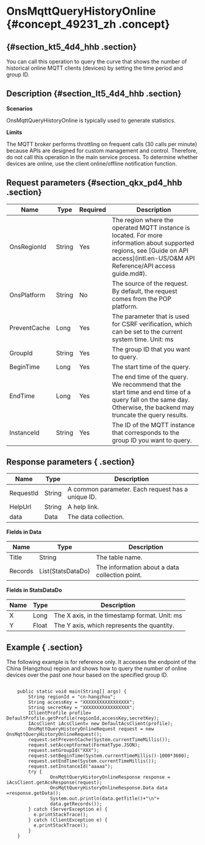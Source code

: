 # OnsMqttQueryHistoryOnline {#concept_49231_zh .concept}



##   {#section_kt5_4d4_hhb .section}

You can call this operation to query the curve that shows the number of historical online MQTT clients \(devices\) by setting the time period and group ID.

## Description {#section_lt5_4d4_hhb .section}

**Scenarios**

OnsMqttQueryHistoryOnline is typically used to generate statistics.

**Limits**

The MQTT broker performs throttling on frequent calls \(30 calls per minute\) because APIs are designed for custom management and control. Therefore, do not call this operation in the main service process. To determine whether devices are online, use the client online/offline notification function.

## Request parameters {#section_qkx_pd4_hhb .section}

|Name|Type|Required|Description|
|----|----|--------|-----------|
|OnsRegionId|String|Yes|The region where the operated MQTT instance is located. For more information about supported regions, see [Guide on API access](intl.en-US/O&M API Reference/API access guide.md#).|
|OnsPlatform|String|No|The source of the request. By default, the request comes from the POP platform.|
|PreventCache|Long|Yes|The parameter that is used for CSRF verification, which can be set to the current system time. Unit: ms|
|GroupId|String|Yes|The group ID that you want to query.|
|BeginTime|Long|Yes|The start time of the query.|
|EndTime|Long|Yes|The end time of the query. We recommend that the start time and end time of a query fall on the same day. Otherwise, the backend may truncate the query results.|
|InstanceId|String|Yes|The ID of the MQTT instance that corresponds to the group ID you want to query.|

## Response parameters { .section}

|Name|Type|Description|
|----|----|-----------|
|RequestId|String|A common parameter. Each request has a unique ID.|
|HelpUrl|String|A help link.|
|data|Data|The data collection.|

**Fields in Data**

|Name|Type|Description|
|----|----|-----------|
|Title|String|The table name.|
|Records|List\(StatsDataDo\)|The information about a data collection point.|

**Fields in StatsDataDo**

|Name|Type|Description|
|----|----|-----------|
|X|Long|The X axis, in the timestamp format. Unit: ms|
|Y|Float|The Y axis, which represents the quantity.|

## Example { .section}

The following example is for reference only. It accesses the endpoint of the China \(Hangzhou\) region and shows how to query the number of online devices over the past one hour based on the specified group ID.

```language-java

    public static void main(String[] args) {
        String regionId = "cn-hangzhou";
        String accessKey = "XXXXXXXXXXXXXXXXX";
        String secretKey = "XXXXXXXXXXXXXXXXX";
        IClientProfile profile= DefaultProfile.getProfile(regionId,accessKey,secretKey);
        IAcsClient iAcsClient= new DefaultAcsClient(profile);
        OnsMqttQueryHistoryOnlineRequest request = new OnsMqttQueryHistoryOnlineRequest();
        request.setPreventCache(System.currentTimeMillis());
        request.setAcceptFormat(FormatType.JSON);
        request.setGroupId("XXX");
        request.setBeginTime(System.currentTimeMillis()-1000*3600);
        request.setEndTime(System.currentTimeMillis());
		request.setInstanceId("aaaaa");
        try {
         	    OnsMqttQueryHistoryOnlineResponse response = iAcsClient.getAcsResponse(request);
               	OnsMqttQueryHistoryOnlineResponse.Data data =response.getData();
                System.out.println(data.getTitle()+"\n"+
                data.getRecords());
        } catch (ServerException e) {
          e.printStackTrace();
        } catch (ClientException e) {
          e.printStackTrace();
        }
    }
    

```

